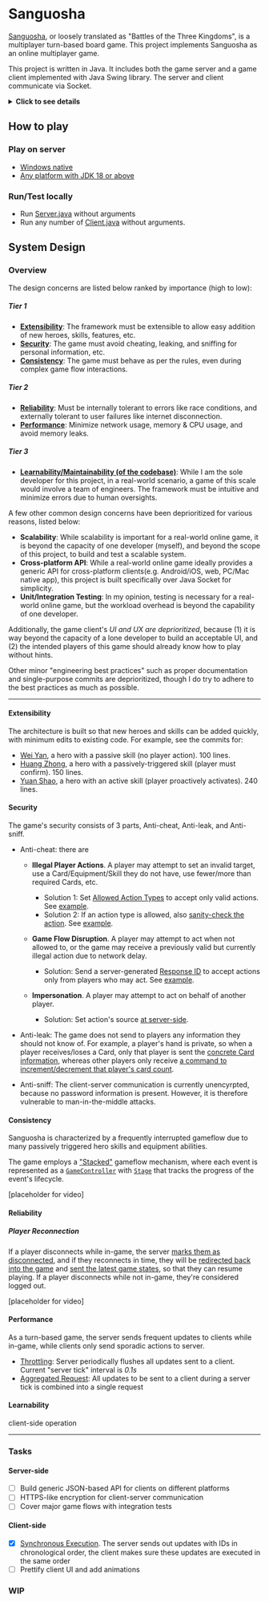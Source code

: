 ﻿


# Sanguosha

[Sanguosha](http://en.wikipedia.org/wiki/Legends_of_the_Three_Kingdoms), or loosely translated as "Battles of the Three Kingdoms", is a multiplayer turn-based board game. This project implements Sanguosha as an online multiplayer game.

This project is written in Java. It includes both the game server and a game client implemented with Java Swing library. The server and client communicate via Socket.

<details>
  <summary><b>Click to see details</b></summary>
  
Sanguosha was a popular board game in China. The game is based on the historical events of the [Three Kingdoms](https://en.wikipedia.org/wiki/Three_Kingdoms), a historical period in ancient China around 220–280 AD. See also [Sanguosha official website (in Chinese)](http://www.sanguosha.com/).

The core part of the game is the variety of heroes and their skills, which by an implicit rule maintain that the name and description of a hero's skill should more or less reflect the historical facts about the hero. Many even learned a lot about the history of the Three Kingdoms through playing different heroes. In the early 2010s, many players of the game invented their own versions of Sanguosha, in which heroes are replaced with friends, family members, celebrities, etc. Most of these "heroes" also abide by the rule of accuracy of facts. For example, a student with skill "diligence" (whose effect may be "drawing extra X cards each turn"), a teacher with skill "homework", or perhaps Obama with skill "medicare" (whose effect may be "let a player discard 1 card to regain 1 HP when their HP is below 2").

However, most of these designs were limited to a graphic design of the hero card, as actually printing and playing these hero cards were infeasible to most people. The player base was primarily students busy at schoolwork who had little time to gather for a game, which usually lasts more than 20 minutes. Additionally, due to the complex system of rules of Sanguosha, face-to-face games are prone to human errors (e.g. forgetting to trigger a passive skill), which sometimes can be very frustrating. As an example, see [this page](https://gltjk.com/sanguosha/rules/), also in Chinese, for a detailed breakdown of rules and game flow.

These issues were the original motives of my project. A big fan of Sanguosha, I wanted to build a secure, consistent, and extensible Sanguosha framework that allowed my friends and I to play online with few errors in game flow and allowed easy addition of custom "heroes" and skills.
</details>

## How to play

### Play on server
- [Windows native](https://github.com/harry5z/Sanguosha/releases/tag/windows)
- [Any platform with JDK 18 or above](https://github.com/harry5z/Sanguosha/releases/tag/jar)
### Run/Test locally
- Run [Server.java](https://github.com/harry5z/Sanguosha/blob/master/src/net/server/Server.java) without arguments
- Run any number of [Client.java](https://github.com/harry5z/Sanguosha/blob/master/src/net/client/Client.java) without arguments.

## System Design

### Overview

The design concerns are listed below ranked by importance (high to low):

##### Tier 1
 - [**Extensibility**](#extensibility): The framework must be extensible to allow easy addition of new heroes, skills, features, etc.
 - [**Security**](#security): The game must avoid cheating, leaking, and sniffing for personal information, etc.
 - [**Consistency**](#consistency): The game must behave as per the rules, even during complex game flow interactions.
##### Tier 2
- [**Reliability**](#reliability): Must be internally tolerant to errors like race conditions, and externally tolerant to user failures like internet disconnection.
- [**Performance**](#performance): Minimize network usage, memory & CPU usage, and avoid memory leaks.
##### Tier 3
- [**Learnability/Maintainability (of the codebase)**](#learnability): While I am the sole developer for this project, in a real-world scenario, a game of this scale would involve a team of engineers. The framework must be intuitive and minimize errors due to human oversights.

A few other common design concerns have been deprioritized for various reasons, listed below:
- **Scalability**: While scalability is important for a real-world online game, it is beyond the capacity of one developer (myself), and beyond the scope of this project, to build and test a scalable system.
- **Cross-platform API**: While a real-world online game ideally provides a generic API for cross-platform clients(e.g. Android/iOS, web, PC/Mac native app), this project is built specifically over Java Socket for simplicity.
- **Unit/Integration Testing**: In my opinion, testing is necessary for a real-world online game, but the workload overhead is beyond the capability of one developer.

Additionally, the game client's *UI and UX are deprioritized*, because (1) it is way beyond the capacity of a lone developer to build an acceptable UI, and (2) the intended players of this game should already know how to play without hints.

Other minor "engineering best practices" such as proper documentation and single-purpose commits are deprioritized, though I do try to adhere to the best practices as much as possible.

---

#### Extensibility

The architecture is built so that new heroes and skills can be added quickly, with minimum edits to existing code. For example, see the commits for:

- [Wei Yan](https://github.com/harry5z/Sanguosha/commit/4a68e5f8d622d4c117df2a4581a8a48d4f736bbb), a hero with a passive skill (no player action). 100 lines.
- [Huang Zhong](https://github.com/harry5z/Sanguosha/commit/e370a1f679d13b00bb62037a1431e516458f9990), a hero with a passively-triggered skill (player must confirm). 150 lines.
- [Yuan Shao](https://github.com/harry5z/Sanguosha/commit/0a053bc3dbd6a77fab0a23fc8cbee8e2e5e17270), a hero with an active skill (player proactively activates). 240 lines.

#### Security

The game's security consists of 3 parts, Anti-cheat, Anti-leak, and Anti-sniff.

- Anti-cheat: there are
    - **Illegal Player Actions**. A player may attempt to set an invalid target, use a Card/Equipment/Skill they do not have, use fewer/more than required Cards, etc.
        - Solution 1: Set [Allowed Action Types](https://github.com/harry5z/Sanguosha/blob/88c65e79ee47c05dfa966539077e40d78de00c3b/src/commands/client/game/PlayerActionGameClientCommand.java#L45-L53) to accept only valid actions. See [example](https://github.com/harry5z/Sanguosha/blob/88c65e79ee47c05dfa966539077e40d78de00c3b/src/commands/client/game/RequestNullificationGameUIClientCommand.java#L52-L69).
        - Solution 2: If an action type is allowed, also [sanity-check the action](https://github.com/harry5z/Sanguosha/blob/master/src/commands/server/ingame/InGameServerCommand.java#L46-L54). See [example](https://github.com/harry5z/Sanguosha/blob/88c65e79ee47c05dfa966539077e40d78de00c3b/src/commands/server/ingame/InitiateAttackInGameServerCommand.java#L53-L100).
    - **Game Flow Disruption**. A player may attempt to act when not allowed to, or the game may receive a previously valid but currently illegal action due to network delay.
        - Solution: Send a server-generated [Response ID](https://github.com/harry5z/Sanguosha/blob/88c65e79ee47c05dfa966539077e40d78de00c3b/src/commands/client/game/PlayerActionGameClientCommand.java#L30-L43) to accept actions only from players who may act. See [example](https://github.com/harry5z/Sanguosha/blob/88c65e79ee47c05dfa966539077e40d78de00c3b/src/commands/client/game/RequestNullificationGameUIClientCommand.java#L40-L50).

    - **Impersonation**. A player may attempt to act on behalf of another player.
        - Solution: Set action's source [at server-side](https://github.com/harry5z/Sanguosha/blob/88c65e79ee47c05dfa966539077e40d78de00c3b/src/core/server/GameRoom.java#L77-L82).

- Anti-leak: The game does not send to players any information they should not know of. For example, a player's hand is private, so when a player receives/loses a Card, only that player is sent the [concrete Card information](https://github.com/harry5z/Sanguosha/blob/88c65e79ee47c05dfa966539077e40d78de00c3b/src/commands/client/game/sync/player/SyncPlayerCardGameClientCommand.java#L11-L12), whereas other players only receive [a command to increment/decrement that player's card count](https://github.com/harry5z/Sanguosha/blob/88c65e79ee47c05dfa966539077e40d78de00c3b/src/commands/client/game/sync/player/SyncOtherPlayerCardGameClientCommand.java#L13-L15).

- Anti-sniff: The client-server communication is currently unencyrpted, because no password information is present. However, it is therefore vulnerable to man-in-the-middle attacks.

#### Consistency

Sanguosha is characterized by a frequently interrupted gameflow due to many passively triggered hero skills and equipment abilities. 

The game employs a ["Stacked"](https://github.com/harry5z/Sanguosha/blob/master/src/core/server/game/GameImpl.java#L222) gameflow mechanism, where each event is represented as a [`GameController`](https://github.com/harry5z/Sanguosha/blob/master/src/core/server/game/controllers/AbstractGameController.java) with [`Stage`](https://github.com/harry5z/Sanguosha/blob/master/src/core/server/game/controllers/mechanics/AttackResolutionGameController.java#L27-L38) that tracks the progress of the event's lifecycle. 

[placeholder for video]

#### Reliability

##### Player Reconnection

If a player disconnects while in-game, the server [marks them as disconnected](https://github.com/harry5z/Sanguosha/blob/88c65e79ee47c05dfa966539077e40d78de00c3b/src/core/server/OnlineUserManager.java#L95-L114), and if they reconnects in time, they will be [redirected back into the game](https://github.com/harry5z/Sanguosha/blob/88c65e79ee47c05dfa966539077e40d78de00c3b/src/core/server/OnlineUserManager.java#L73-L83) and [sent the latest game states](https://github.com/harry5z/Sanguosha/blob/88c65e79ee47c05dfa966539077e40d78de00c3b/src/core/server/game/GameImpl.java#L185-L203), so that they can resume playing.
If a player disconnects while not in-game, they're considered logged out.

[placeholder for video]

#### Performance

As a turn-based game, the server sends frequent updates to clients while in-game, while clients only send sporadic actions to server.
- [Throttling](https://github.com/harry5z/Sanguosha/blob/master/src/net/server/ServerConnection.java#L41-L47): Server periodically flushes all updates sent to a client. Current "server tick" interval is *0.1s*
- [Aggregated Request](https://github.com/harry5z/Sanguosha/blob/master/src/net/server/ServerConnection.java#L140-L143): All updates to be sent to a client during a server tick is combined into a single request

#### Learnability

client-side operation


---
### Tasks

#### Server-side

- [ ] Build generic JSON-based API for clients on different platforms
- [ ] HTTPS-like encryption for client-server communication
- [ ] Cover major game flows with integration tests

#### Client-side
- [x] [Synchronous Execution](https://github.com/harry5z/Sanguosha/blob/master/src/net/client/ClientConnection.java#L70-L85). The server sends out updates with IDs in chronological order, the client makes sure these updates are executed in the same order
- [ ] Prettify client UI and add animations

### WIP
